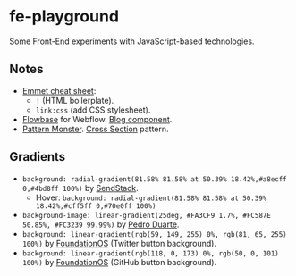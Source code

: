 # fe-playground

Some Front-End experiments with JavaScript-based technologies.

## Notes

- [Emmet cheat sheet](https://docs.emmet.io/cheat-sheet/):
  - `!` (HTML boilerplate).
  - `link:css` (add CSS stylesheet).
- [Flowbase](https://www.flowbase.co/) for Webflow. [Blog component](https://www.flowbase.co/component/blog-24).
- [Pattern Monster](https://pattern.monster/). [Cross Section](https://pattern.monster/cross-section/) pattern.

## Gradients

- `background: radial-gradient(81.58% 81.58% at 50.39% 18.42%,#a8ecff 0,#4bd8ff 100%)` by [SendStack](https://getsendstack.com/).
  - Hover: `background: radial-gradient(81.58% 81.58% at 50.39% 18.42%,#cff5ff 0,#70e0ff 100%)`
- `background-image: linear-gradient(25deg, #FA3CF9 1.7%, #FC587E 50.85%, #FC3239 99.99%)` by [Pedro Duarte](https://ped.ro/).
- `background: linear-gradient(rgb(59, 149, 255) 0%, rgb(81, 65, 255) 100%)` by [FoundationOS](https://os.foundation.app/) (Twitter button background).
- `background: linear-gradient(rgb(118, 0, 173) 0%, rgb(50, 0, 101) 100%)` by [FoundationOS](https://os.foundation.app/) (GitHub button background).
